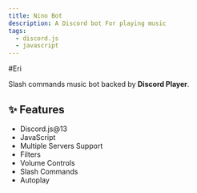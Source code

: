 ```yaml
---
title: Nino Bot
description: A Discord bot For playing music
tags:
  - discord.js
  - javascript
---
```


#Eri

Slash commands music bot backed by **Discord Player**.

## ✨ Features

- Discord.js@13
- JavaScript
- Multiple Servers Support
- Filters 
- Volume Controls
- Slash Commands
- Autoplay


